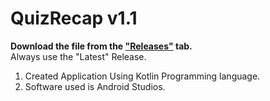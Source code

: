 # QuizRecap v1.1

**Download the file from the ["Releases"](https://github.com/SaranshGolash/QuizRecap/releases/tag/1.1.0) tab.** <br >Always use the "Latest" Release.

1. Created Application Using Kotlin Programming language.
2. Software used is Android Studios.
 
